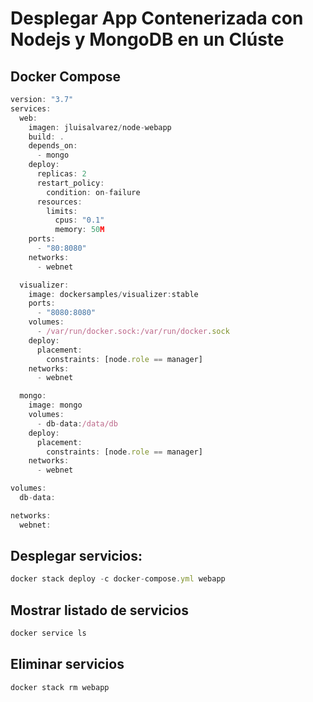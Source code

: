 # Desplegar App Contenerizada con Nodejs y MongoDB en un Clúste


## Docker Compose

```js
version: "3.7"
services:
  web:
    imagen: jluisalvarez/node-webapp
    build: .
    depends_on:
      - mongo
    deploy:
      replicas: 2
      restart_policy:
        condition: on-failure
      resources:
        limits:
          cpus: "0.1"
          memory: 50M
    ports:
      - "80:8080"
    networks:
      - webnet

  visualizer:
    image: dockersamples/visualizer:stable
    ports:
      - "8080:8080"
    volumes:
      - /var/run/docker.sock:/var/run/docker.sock
    deploy:
      placement:
        constraints: [node.role == manager]
    networks:
      - webnet

  mongo:
    image: mongo
    volumes:
      - db-data:/data/db
    deploy:
      placement:
        constraints: [node.role == manager]
    networks:
      - webnet

volumes:
  db-data:

networks:
  webnet:
```


## Desplegar servicios:

```js
docker stack deploy -c docker-compose.yml webapp
```

## Mostrar listado de servicios

```js
docker service ls
```

## Eliminar servicios

```js
docker stack rm webapp
```
